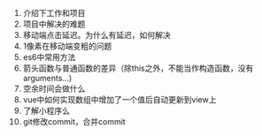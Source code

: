 1. 介绍下工作和项目
2. 项目中解决的难题
3. 移动端点击延迟。为什么有延迟，如何解决
4. 1像素在移动端变粗的问题
5. es6中常用方法
6. 箭头函数与普通函数的差异（除this之外，不能当作构造函数，没有arguments...)
7. 空余时间会做什么
8. vue中如何实现数组中增加了一个值后自动更新到view上
9. 了解小程序么
10. git修改commit，合并commit